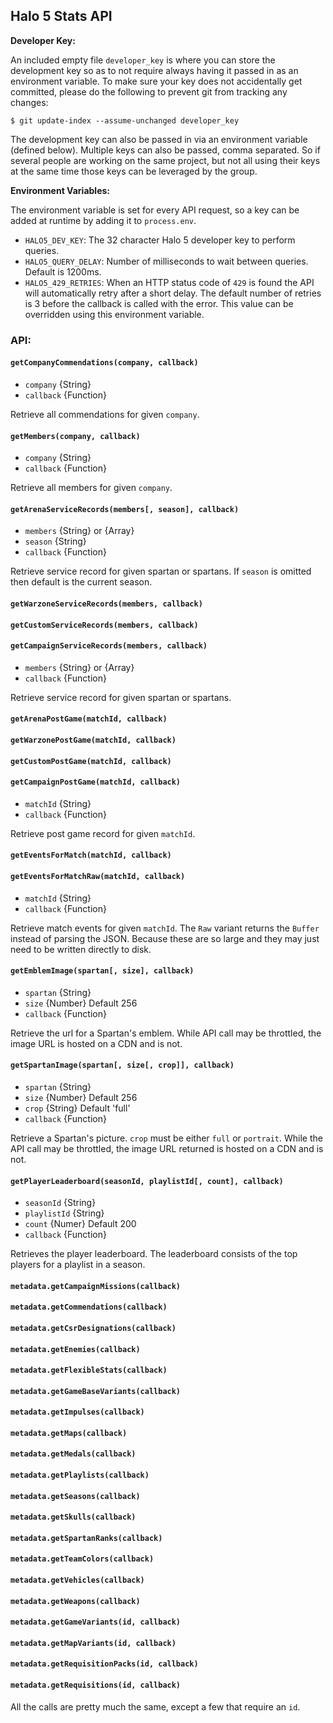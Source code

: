 ## Halo 5 Stats API

**Developer Key:**

An included empty file `developer_key` is where you can store the development
key so as to not require always having it passed in as an environment variable.
To make sure your key does not accidentally get committed, please do the
following to prevent git from tracking any changes:
```
$ git update-index --assume-unchanged developer_key
```

The development key can also be passed in via an environment variable
(defined below). Multiple keys can also be passed, comma separated. So if
several people are working on the same project, but not all using their keys
at the same time those keys can be leveraged by the group.


**Environment Variables:**

The environment variable is set for every API request, so a key can be added
at runtime by adding it to `process.env`.

* `HALO5_DEV_KEY`: The 32 character Halo 5 developer key to perform queries.
* `HALO5_QUERY_DELAY`: Number of milliseconds to wait between queries. Default
  is 1200ms.
* `HALO5_429_RETRIES`: When an HTTP status code of `429` is found the API will
  automatically retry after a short delay. The default number of retries is 3
  before the callback is called with the error. This value can be overridden
  using this environment variable.


### API:

#### `getCompanyCommendations(company, callback)`

* `company` {String}
* `callback` {Function}

Retrieve all commendations for given `company`.

#### `getMembers(company, callback)`

* `company` {String}
* `callback` {Function}

Retrieve all members for given `company`.

#### `getArenaServiceRecords(members[, season], callback)`

* `members` {String} or {Array}
* `season` {String}
* `callback` {Function}

Retrieve service record for given spartan or spartans. If `season` is omitted
then default is the current season.

#### `getWarzoneServiceRecords(members, callback)`
#### `getCustomServiceRecords(members, callback)`
#### `getCampaignServiceRecords(members, callback)`

* `members` {String} or {Array}
* `callback` {Function}

Retrieve service record for given spartan or spartans.

#### `getArenaPostGame(matchId, callback)`
#### `getWarzonePostGame(matchId, callback)`
#### `getCustomPostGame(matchId, callback)`
#### `getCampaignPostGame(matchId, callback)`

* `matchId` {String}
* `callback` {Function}

Retrieve post game record for given `matchId`.


#### `getEventsForMatch(matchId, callback)`
#### `getEventsForMatchRaw(matchId, callback)`

* `matchId` {String}
* `callback` {Function}

Retrieve match events for given `matchId`. The `Raw` variant returns the
`Buffer` instead of parsing the JSON. Because these are so large and they may
just need to be written directly to disk.


#### `getEmblemImage(spartan[, size], callback)`

* `spartan` {String}
* `size` {Number} Default 256
* `callback` {Function}

Retrieve the url for a Spartan's emblem. While API call may be throttled, the
image URL is hosted on a CDN and is not.


#### `getSpartanImage(spartan[, size[, crop]], callback)`

* `spartan` {String}
* `size` {Number} Default 256
* `crop` {String} Default 'full'
* `callback` {Function}

Retrieve a Spartan's picture. `crop` must be either `full` or `portrait`. While
the API call may be throttled, the image URL returned is hosted on a CDN and
is not.


#### `getPlayerLeaderboard(seasonId, playlistId[, count], callback)`

* `seasonId` {String}
* `playlistId` {String}
* `count` {Numer} Default 200
* `callback` {Function}

Retrieves the player leaderboard. The leaderboard consists of the top players
for a playlist in a season.


#### `metadata.getCampaignMissions(callback)`
#### `metadata.getCommendations(callback)`
#### `metadata.getCsrDesignations(callback)`
#### `metadata.getEnemies(callback)`
#### `metadata.getFlexibleStats(callback)`
#### `metadata.getGameBaseVariants(callback)`
#### `metadata.getImpulses(callback)`
#### `metadata.getMaps(callback)`
#### `metadata.getMedals(callback)`
#### `metadata.getPlaylists(callback)`
#### `metadata.getSeasons(callback)`
#### `metadata.getSkulls(callback)`
#### `metadata.getSpartanRanks(callback)`
#### `metadata.getTeamColors(callback)`
#### `metadata.getVehicles(callback)`
#### `metadata.getWeapons(callback)`
#### `metadata.getGameVariants(id, callback)`
#### `metadata.getMapVariants(id, callback)`
#### `metadata.getRequisitionPacks(id, callback)`
#### `metadata.getRequisitions(id, callback)`

All the calls are pretty much the same, except a few that require an `id`.
